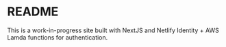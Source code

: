 # README

This is a work-in-progress site built with NextJS and Netlify Identity + AWS Lamda functions for authentication.
